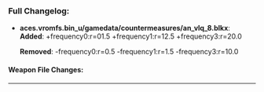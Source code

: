 ### Full Changelog:

- **aces.vromfs.bin_u/gamedata/countermeasures/an_vlq_8.blkx**:
  **Added**:
    +frequency0:r=01.5
    +frequency1:r=12.5
    +frequency3:r=20.0

  **Removed**:
    -frequency0:r=0.5
    -frequency1:r=1.5
    -frequency3:r=10.0


#### Weapon File Changes:

---

